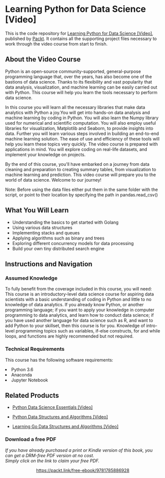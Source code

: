 # Learning Python for Data Science [Video]
This is the code repository for [Learning Python for Data Science [Video]](https://www.packtpub.com/big-data-and-business-intelligence/learning-python-data-science-video?utm_source=github&utm_medium=repository&utm_campaign=9781785886928), published by [Packt](https://www.packtpub.com/?utm_source=github). It contains all the supporting project files necessary to work through the video course from start to finish.
## About the Video Course
Python is an open-source community-supported, general-purpose programming language that, over the years, has also become one of the bastions of data science. Thanks to its flexibility and vast popularity that data analysis, visualization, and machine learning can be easily carried out with Python. This course will help you learn the tools necessary to perform data science.

In this course you will learn all the necessary libraries that make data analytics with Python a joy.You will get into hands-on data analysis and machine learning by coding in Python. You will also learn the Numpy library used for numerical and scientific computation. You will also employ useful libraries for visualization, Matplotlib and Seaborn, to provide insights into data. Further you will learn various steps involved in building an end-to-end machine learning solution. The ease of use and efficiency of these tools will help you learn these topics very quickly. The video course is prepared with applications in mind. You will explore coding on real-life datasets, and implement your knowledge on projects.

By the end of this course, you'll have embarked on a journey from data cleaning and preparation to creating summary tables, from visualization to machine learning and prediction. This video course will prepare you to the world of data science. Welcome to our journey!

Note: Before using the data files either put them in the same folder with the script, or point to their location by specifying the path in pandas.read_csv()

<H2>What You Will Learn</H2>
<DIV class=book-info-will-learn-text>
<UL>
<LI>Understanding the basics to get started with Golang 
<LI>Using various data structures&nbsp; 
<LI>Implementing stacks and queues 
<LI>Applying algorithms such as binary and trees 
<LI>Exploring different concurrency models for data processing 
<LI>Build your own tiny distributed search engine</LI></UL></DIV>

## Instructions and Navigation
### Assumed Knowledge
To fully benefit from the coverage included in this course, you will need:<br/>
This course is an introductory-level data science course for aspiring data scientists with a basic understanding of coding in Python and little to no knowledge of data analytics. If you already know Python, or another programming language; if you want to apply your knowledge in computer programming to data analytics, and learn how to conduct data science; if you have used another language for data science such as R, and want to add Python to your skillset, then this course is for you. Knowledge of intro-level programming topics such as variables, if-else constructs, for and while loops, and functions are highly recommended but not required.	
### Technical Requirements
This course has the following software requirements:<br/>
<LI>Python 3.6
<LI>Anaconda
<LI>Jupyter Notebook


## Related Products
* [Python Data Science Essentials [Video]](https://www.packtpub.com/big-data-and-business-intelligence/python-data-science-essentials-video?utm_source=github&utm_medium=repository&utm_campaign=9781789538526)

* [Python Data Structures and Algorithms [Video]](https://www.packtpub.com/application-development/python-data-structures-and-algorithms-video?utm_source=github&utm_medium=repository&utm_campaign=9781788622066)

* [Learning Go Data Structures and Algorithms [Video]](https://www.packtpub.com/application-development/learning-go-data-structures-and-algorithms-video?utm_source=github&utm_medium=repository&utm_campaign=9781788392563)

### Download a free PDF

 <i>If you have already purchased a print or Kindle version of this book, you can get a DRM-free PDF version at no cost.<br>Simply click on the link to claim your free PDF.</i>
<p align="center"> <a href="https://packt.link/free-ebook/9781785886928">https://packt.link/free-ebook/9781785886928 </a> </p>